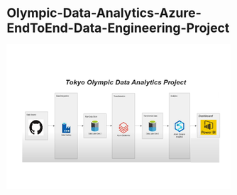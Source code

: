 # Olympic-Data-Analytics-Azure-EndToEnd-Data-Engineering-Project
![alt text](https://github.com/Mustafa-AlHunaiti/Olympic-Data-Analytics-Azure-EndToEnd-Data-Engineering-Project/blob/f3d00e50bf44f85c4ef476972fe9b07047774605/Architecture.png?raw=true)
